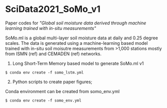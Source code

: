 # SciData2021_SoMo_v1

Paper codes for *"Global soil moisture data derived through machine learning trained with in-situ measurements"*

SoMo.ml is a global multi-layer soil moisture data at daily and 0.25 degree scales. The data is generated using a machine-learning based model trained with in-situ soil moisutre measurements from >1,000 stations mostly from ISMN (ref) and CEMADEN (ref) networks.

1. Long Short-Term Memory based model to generate SoMo.ml v1

```
$ conda env create -f somo_lstm.yml
```

2. Python scripts to create paper figures;

Conda environment can be created from somo_env.yml
```
$ conda env create -f somo_env.yml
```
